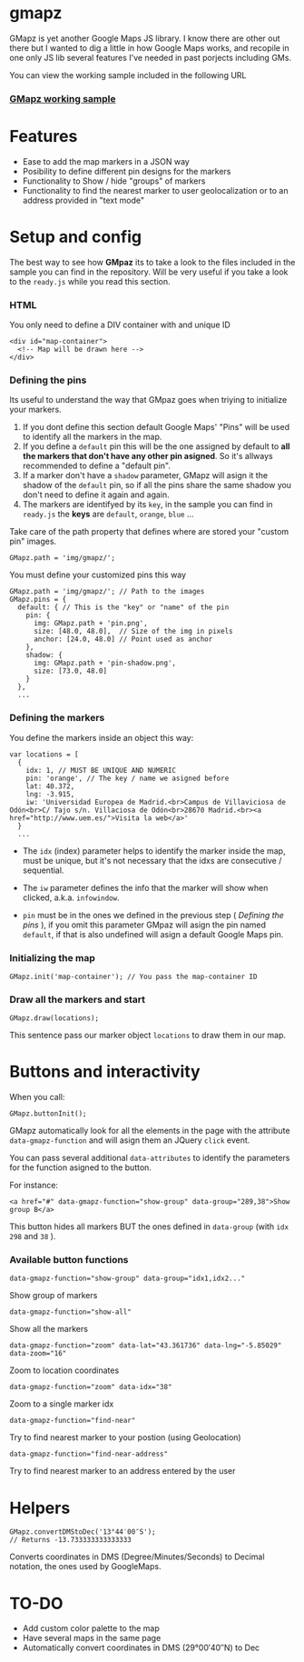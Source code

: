 gmapz
=====

GMapz is yet another Google Maps JS library. I know there are other out there but I wanted to dig a little in how Google Maps works, and recopile in one only JS lib several features I've needed in past porjects including GMs.

You can view the working sample included in the following URL

<h3><a href="http://htmlpreview.github.io/?https://github.com/carloscabo/gmapz/blob/master/index.htm" target="_blank">GMapz working sample</a></h3>

Features
========

- Ease to add the map markers in a JSON way
- Posibility to define different pin designs for the markers
- Functionality to Show / hide "groups" of markers
- Functionality to find the nearest marker to user geolocalization or to an address provided in "text mode"

Setup and config
================

The best way to see how **GMpaz** its to take a look to the files included in the sample you can find in the repository. Will be very useful if you take a look to the `ready.js` while you read this section.

### HTML

You only need to define a DIV container with and unique ID

    <div id="map-container">
      <!-- Map will be drawn here -->
    </div>
    

### Defining the pins

Its useful to understand the way that GMpaz goes when triying to initialize your markers.

1. If you dont define this section default Google Maps' "Pins" will be used to identify all the markers in the map.
2. If you define a `default` pin this will be the one assigned by default to **all the markers that don't have any other pin asigned**. So it's allways recommended to define a "default pin".
3. If a marker don't have a `shadow` parameter, GMapz will asign it the shadow of the `default` pin, so if all the pins share the same shadow you don't need to define it again and again.
4. The markers are identifyed by its `key`, in the sample you can find in `ready.js` the **keys** are `default`, `orange`, `blue` ...

Take care of the path property that defines where are stored your "custom pin" images.

    GMapz.path = 'img/gmapz/';
    
You must define your customized pins this way

    GMapz.path = 'img/gmapz/'; // Path to the images
    GMapz.pins = {
      default: { // This is the "key" or "name" of the pin
        pin: {
          img: GMapz.path + 'pin.png',
          size: [48.0, 48.0],  // Size of the img in pixels
          anchor: [24.0, 48.0] // Point used as anchor
        },
        shadow: {
          img: GMapz.path + 'pin-shadow.png',
          size: [73.0, 48.0]
        }
      },
      ...

### Defining the markers

You define the markers inside an object this way:

    var locations = [
      {
        idx: 1, // MUST BE UNIQUE AND NUMERIC
        pin: 'orange', // The key / name we asigned before
        lat: 40.372,
        lng: -3.915,
        iw: 'Universidad Europea de Madrid.<br>Campus de Villaviciosa de Odón<br>C/ Tajo s/n. Villaciosa de Odón<br>28670 Madrid.<br><a href="http://www.uem.es/">Visita la web</a>'
      }
      ...

- The `idx` (index) parameter helps to identify the marker inside the map, must be unique, but it's not necessary that the idxs are consecutive / sequential.

- The `iw` parameter defines the info that the marker will show when clicked, a.k.a. `infowindow`.

- `pin` must be in the ones we defined in the previous step ( _Defining the pins_ ), if you omit this parameter GMpaz will asign the pin named `default`, if that is also undefined will asign a default Google Maps pin.

### Initializing the map

    GMapz.init('map-container'); // You pass the map-container ID
    
### Draw all the markers and start

    GMapz.draw(locations);
    
This sentence pass our marker object `locations` to draw them in our map.

Buttons and interactivity
=========================

When you call:

    GMapz.buttonInit();
    
GMapz automatically look for all the elements in the page with the attribute `data-gmapz-function` and will asign them an JQuery `click` event.
    
You can pass several additional `data-attributes` to identify the parameters for the function asigned to the button.

For instance:

    <a href="#" data-gmapz-function="show-group" data-group="289,38">Show group B</a>
    
This button hides all markers BUT the ones defined in `data-group` (with `idx` `298` and `38` ).

### Available button functions

    data-gmapz-function="show-group" data-group="idx1,idx2..."
Show group of markers

    data-gmapz-function="show-all"
Show all the markers

    data-gmapz-function="zoom" data-lat="43.361736" data-lng="-5.85029" data-zoom="16"
Zoom to location coordinates

    data-gmapz-function="zoom" data-idx="38"
Zoom to a single marker idx

    data-gmapz-function="find-near"
Try to find nearest marker to your postion (using Geolocation)

    data-gmapz-function="find-near-address"
Try to find nearest marker to an address entered by the user

Helpers
=======

    GMapz.convertDMStoDec('13°44′00″S');
    // Returns -13.733333333333333
    
Converts coordinates in DMS (Degree/Minutes/Seconds) to Decimal notation, the ones used by GoogleMaps.

TO-DO
=====

- Add custom color palette to the map
- Have several maps in the same page
- Automatically convert coordinates in DMS (29°00′40″N) to Dec


